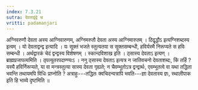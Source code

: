 ```yaml
---
index: 7.3.21
sutra: देवताद्वंद्वे च
vritti: padamanjari
---
```


 अग्निवरुणौ देवता अस्य आग्निवारुणम्, अग्निमरुतौ देवता अस्य आग्निमारुतम् । ठिद्वृद्धौऽ इत्यग्निशब्दस्य इत्वम् । यो देवताद्वन्द्व इत्यादि । यः सूक्तं भजते स्तुत्यतया स सूक्तसम्बन्धी, हविर्यस्मै निरूप्यते स हविः सम्बन्धी । अर्थद्वारकं चेदं द्वन्द्वस्य विशेषणम् । स्कान्दविशाख इति । ठ्सास्य देवताऽ इत्यण् । ब्राह्मप्रजापत्यमिति । ठ्पत्युतरपदाण्ण्यःऽ । ननु ठ्सास्य देवताऽ इत्यत्र न जातिवचनो देवताशब्दः, किं तर्हि ? यस्यै हविर्निरूप्यते, या वा मन्त्रस्तुत्या सास्य देवता गृह्यते; न चैवम्भूतोऽत्र द्वन्द्वार्थः, एवम्भूतत्वे वा यथा तद्धिता भवन्ति तथायमपि विधिः प्राप्नोति ? अत्राहुः---तद्धितः क्वचिदन्यत्रापि भवति---ज्ञा देवतास्य ज्ञः, स्थालीपाक इति हि भाव्ये दृष्टमिति ॥
